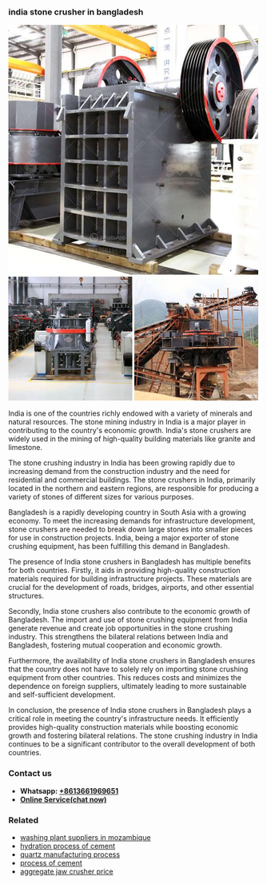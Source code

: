 <h3>india stone crusher in bangladesh</h3><img src='1704856654.jpg' alt=''><p>India is one of the countries richly endowed with a variety of minerals and natural resources. The stone mining industry in India is a major player in contributing to the country's economic growth. India's stone crushers are widely used in the mining of high-quality building materials like granite and limestone.</p><p>The stone crushing industry in India has been growing rapidly due to increasing demand from the construction industry and the need for residential and commercial buildings. The stone crushers in India, primarily located in the northern and eastern regions, are responsible for producing a variety of stones of different sizes for various purposes.</p><p>Bangladesh is a rapidly developing country in South Asia with a growing economy. To meet the increasing demands for infrastructure development, stone crushers are needed to break down large stones into smaller pieces for use in construction projects. India, being a major exporter of stone crushing equipment, has been fulfilling this demand in Bangladesh.</p><p>The presence of India stone crushers in Bangladesh has multiple benefits for both countries. Firstly, it aids in providing high-quality construction materials required for building infrastructure projects. These materials are crucial for the development of roads, bridges, airports, and other essential structures.</p><p>Secondly, India stone crushers also contribute to the economic growth of Bangladesh. The import and use of stone crushing equipment from India generate revenue and create job opportunities in the stone crushing industry. This strengthens the bilateral relations between India and Bangladesh, fostering mutual cooperation and economic growth.</p><p>Furthermore, the availability of India stone crushers in Bangladesh ensures that the country does not have to solely rely on importing stone crushing equipment from other countries. This reduces costs and minimizes the dependence on foreign suppliers, ultimately leading to more sustainable and self-sufficient development.</p><p>In conclusion, the presence of India stone crushers in Bangladesh plays a critical role in meeting the country's infrastructure needs. It efficiently provides high-quality construction materials while boosting economic growth and fostering bilateral relations. The stone crushing industry in India continues to be a significant contributor to the overall development of both countries.</p><h3>Contact us</h3><ul><li><strong>Whatsapp:&nbsp;<a href="https://wa.me/8613661969651">+8613661969651</a></strong></li><li><a href="https://swt.shibang-china.com/?git&amp;zhl&amp;india stone crusher in bangladesh"><strong>Online Service(chat now)</strong></a></li></ul><h3>Related</h3><ul><li><a href='washing plant suppliers in mozambique.md'>washing plant suppliers in mozambique</a></li><li><a href='hydration process of cement.md'>hydration process of cement</a></li><li><a href='quartz manufacturing process.md'>quartz manufacturing process</a></li><li><a href='process of cement.md'>process of cement</a></li><li><a href='aggregate jaw crusher price.md'>aggregate jaw crusher price</a></li></ul>